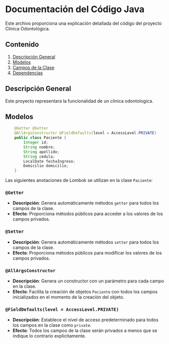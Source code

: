 # Documentación del Código Java

Este archivo proporciona una explicación detallada del código del proyecto Clínica Odontológica.

## Contenido

1. [Descripción General](#descripción-general)
2. [Modelos](#modelos)
3. [Campos de la Clase](#campos-de-la-clase)
4. [Dependencias](#dependencias)


## Descripción General

Este proyecto representara la funcionalidad de un clinica odontologica.

## Modelos

```java
    @Getter @Setter
    @AllArgsConstructor @FieldDefaults(level = AccessLevel.PRIVATE)
    public class Paciente {
        Integer id;
        String nombre;
        String apellido;
        String cedula;
        LocalDate fechaIngreso;
        Domicilio domicilio;
    }
```

Las siguientes anotaciones de Lombok se utilizan en la clase `Paciente`:

### `@Getter`

- **Descripción**: Genera automáticamente métodos `getter` para todos los campos de la clase.
- **Efecto**: Proporciona métodos públicos para acceder a los valores de los campos privados.

### `@Setter`

- **Descripción**: Genera automáticamente métodos `setter` para todos los campos de la clase.
- **Efecto**: Proporciona métodos públicos para modificar los valores de los campos privados.

### `@AllArgsConstructor`

- **Descripción**: Genera un constructor con un parámetro para cada campo en la clase.
- **Efecto**: Facilita la creación de objetos `Paciente` con todos los campos inicializados en el momento de la creación del objeto.

### `@FieldDefaults(level = AccessLevel.PRIVATE)`

- **Descripción**: Establece el nivel de acceso predeterminado para todos los campos en la clase como `private`.
- **Efecto**: Todos los campos de la clase serán privados a menos que se indique lo contrario explícitamente.

